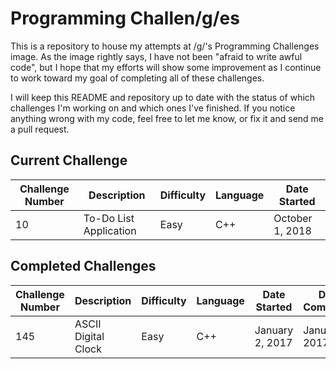 # Programming Challen/g/es

This is a repository to house my attempts at /g/'s Programming Challenges image.
As the image rightly says, I have not been "afraid to write awful code", but I
hope that my efforts will show some improvement as I continue to work toward my
goal of completing all of these challenges.

I will keep this README and repository up to date with the status of which
challenges I'm working on and which ones I've finished. If you notice anything
wrong with my code, feel free to let me know, or fix it and send me a pull
request.

## Current Challenge

| Challenge Number | Description | Difficulty | Language | Date Started | 
| ---------------- | ----------- | ---------- | -------- | ------------ |
| 10               | To-Do List Application | Easy | C++ | October 1, 2018 |

## Completed Challenges

| Challenge Number | Description | Difficulty | Language | Date Started | Date Completed |
| ---------------- | ----------- | ---------- | -------- | ------------ | -------------- |
| 145              | ASCII Digital Clock | Easy | C++ | January 2, 2017 | January 2, 2017 | 

